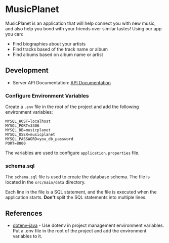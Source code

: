 # MusicPlanet

MusicPlanet is an application that will help connect you with new music, and also help you bond with your friends over similar tastes!
Using our app you can:
- Find biographies about your artists
- Find tracks based of the track name or album
- Find albums based on album name or artist

## Development

* Server API Documentation: [API Documentation](https://documenter.getpostman.com/view/3159462/2sA3XWce9j)

### Configure Environment Variables

Create a `.env` file in the root of the project and add the following environment variables:

```properties
MYSQL_HOST=localhost
MYSQL_PORT=3306
MYSQL_DB=musicplanet
MYSQL_USER=musicplanet
MYSQL_PASSWORD=you_db_password
PORT=8000
```
The variables are used to configure `application.properties` file.

### schema.sql

The `schema.sql` file is used to create the database schema. The file is located in the `src/main/data` directory.

Each line in the file is a SQL statement, and the file is executed when the application starts. **Don't** split the SQL statements into multiple lines.

## References

* [dotenv-java](https://github.com/cdimascio/dotenv-java) - Use dotenv in project management environment variables. Put a .env file in the root of the project and add the environment variables to it.
